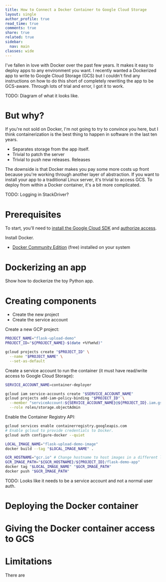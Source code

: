 ```yaml
---
title: How to Connect a Docker Container to Google Cloud Storage
layout: single
author_profile: true
read_time: true
comments: true
share: true
related: true
sidebar:
  nav: main
classes: wide
---
```


I've fallen in love with Docker over the past few years. It makes it easy to deploy apps to any environment you want.  I recently wanted a Dockerized app to write to Google Cloud Storage (GCS) but I couldn't find any instructions on how to do this short of completely rewriting the app to be GCS-aware. Through lots of trial and error, I got it to work.

TODO: Diagram of what it looks like.

# But why?

If you're not sold on Docker, I'm not going to try to convince you here, but I think containerization is the best thing to happen in software in the last ten years.

* Separates storage from the app itself.
* Trivial to patch the server
* Trivial to push new releases. Releases

The downside is that Docker makes you pay some more costs up front because you're working through another layer of abstraction. If you want to install your app to a traditional Linux server, it's trivial to access GCS. To deploy from within a Docker container, it's a bit more complicated.

TODO: Logging in StackDriver?

# Prerequisites

To start, you'll need to [install the Google Cloud SDK](https://cloud.google.com/sdk/install) and [authorize access](https://cloud.google.com/sdk/docs/authorizing).

Install Docker.

* [Docker Community Edition](https://store.docker.com/search?offering=community&type=edition) (free) installed on your system


# Dockerizing an app

Show how to dockerize the toy Python app.

# Creating components

* Create the new project
* Create the service account

Create a new GCP project:

```bash
PROJECT_NAME="flask-upload-demo"
PROJECT_ID="${PROJECT_NAME}-$(date +%Y%m%d)"

gcloud projects create "$PROJECT_ID" \
  --name "$PROJECT_NAME" \
  --set-as-default
```

Create a service account to run the container (it must have read/write access to Google Cloud Storage):

```bash
SERVICE_ACCOUNT_NAME=container-deployer

gcloud iam service-accounts create "$SERVICE_ACCOUNT_NAME"
gcloud projects add-iam-policy-binding "$PROJECT_ID" \
  --member "serviceAccount:${SERVICE_ACCOUNT_NAME}@${PROJECT_ID}.iam.gserviceaccount.com" \
  --role roles/storage.objectAdmin
```

Enable the Container Registry API:

```bash
gcloud services enable containerregistry.googleapis.com
# Enable gcloud to provide credentials to Docker.
gcloud auth configure-docker --quiet

LOCAL_IMAGE_NAME="flask-upload-demo-image"
docker build --tag "$LOCAL_IMAGE_NAME" .

GCR_HOSTNAME="gcr.io" # Change hostname to host images in a different location
GCR_IMAGE_PATH="${GCR_HOSTNAME}/${PROJECT_ID}/flask-demo-app"
docker tag "$LOCAL_IMAGE_NAME" "$GCR_IMAGE_PATH"
docker push "$GCR_IMAGE_PATH"
```

TODO: Looks like it needs to be a service account and not a normal user auth.

# Deploying the Docker container

# Giving the Docker container access to GCS

# Limitations

There are